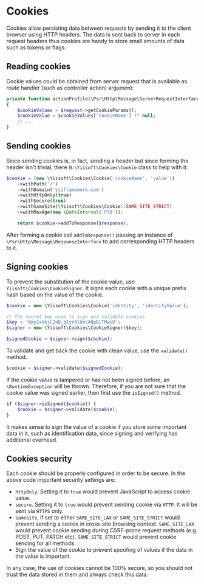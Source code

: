 # Cookies

Cookies allow persisting data between requests by sending it to the client browser using HTTP headers.
The data is sent back to server in each request headers thus cookies are handy to store small amounts of data
such as tokens or flags.

## Reading cookies

Cookie values could be obtained from server request that is available as route handler (such as controller action) argument:

```php
private function actionProfile(\Psr\Http\Message\ServerRequestInterface $request)
{
    $cookieValues = $request->getCookieParams();
    $cookieValue = $cookieValues['cookieName'] ?? null;
    // ...
}
```

## Sending cookies

Since sending cookies is, in fact, sending a header but since forming the header isn't trivial, there is `\Yiisoft\Cookies\Cookie` class
to help with it:

```php
$cookie = (new \Yiisoft\Cookies\Cookie('cookieName', 'value'))
    ->withPath('/')
    ->withDomain('yiiframework.com')
    ->withHttpOnly(true)
    ->withSecure(true)
    ->withSameSite(\Yiisoft\Cookies\Cookie::SAME_SITE_STRICT)
    ->withMaxAge(new \DateInterval('P7D'));

    return $cookie->addToResponse($response);
```

After forming a cookie call `addToResponse()` passing an instance of `\Psr\Http\Message\ResponseInterface` to add
corresponding HTTP headers to it.

## Signing cookies

To prevent the substitution of the cookie value, use `Yiisoft\Cookies\CookieSigner`.
It signs each cookie with a unique prefix hash based on the value of the cookie.

```php
$cookie = new \Yiisoft\Cookies\Cookie('identity', 'identityValue');

// The secret key used to sign and validate cookies.
$key = '0my1xVkjCJnD_q1yr6lUxcAdpDlTMwiU';
$signer = new \Yiisoft\Cookies\CookieSigner($key);

$signedCookie = $signer->sign($cookie);
```

To validate and get back the cookie with clean value, use the `validate()` method.

```php
$cookie = $signer->validate($signedCookie);
```

If the cookie value is tampered or has not been signed before, an `\RuntimeException` will be thrown.
Therefore, if you are not sure that the cookie value was signed earlier, then first use the `isSigned()` method.

```php
if ($signer->isSigned($cookie)) {
    $cookie = $signer->validate($cookie);
}
```

It makes sense to sign the value of a cookie if you store some important data in it,
such as identification data, since signing and verifying has additional overhead.

## Cookies security

Each cookie should be properly configured in order to be secure. In the above code important security settings are:

- `httpOnly`. Setting it to `true` would prevent JavaScript to access cookie value.
- `secure`. Setting it to `true` would prevent sending cookie via `HTTP`. It will be sent via `HTTPS` only.
- `sameSite`, if set to either `SAME_SITE_LAX` or `SAME_SITE_STRICT` would prevent sending a cookie in cross-site
  browsing context. `SAME_SITE_LAX` would prevent cookie sending during CSRF-prone request methods (e.g. POST, PUT,
  PATCH etc). `SAME_SITE_STRICT` would prevent cookie sending for all methods.
- Sign the value of the cookie to prevent spoofing of values if the data in the value is important.

In any case, the use of cookies cannot be 100% secure, so you should not trust the data stored in them and always check this data.
